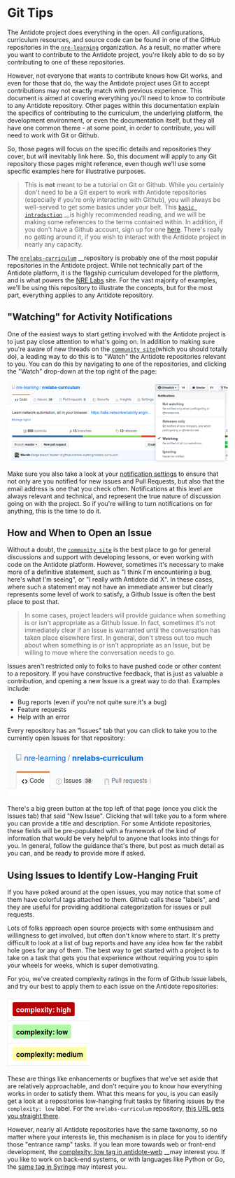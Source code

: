 # Git Tips

The Antidote project does everything in the open. All configurations, curriculum resources, and source code can be found in one of the GitHub repositories in the [`nre-learning`](https://github.com/nre-learning) organization. As a result, no matter where you want to contribute to the Antidote project, you're likely able to do so by contributing to one of these repositories.

However, not everyone that wants to contribute knows how Git works, and even for those that do, the way the Antidote project uses Git to accept contributions may not exactly match with previous experience. This document is aimed at covering everything you'll need to know to contribute to any Antidote repository. Other pages within this documentation explain the specifics of contributing to the curriculum, the underlying platform, the development environment, or even the documentation itself, but they all have one common theme - at some point, in order to contribute, you will need to work with Git or Github.

So, those pages will focus on the specific details and repositories they cover, but will inevitably link here. So, this document will apply to any Git repository those pages might reference, even though we'll use some specific examples here for illustrative purposes.

> This is **not** meant to be a tutorial on Git or Github. While you certainly don't need to be a Git expert to work with Antidote repositories \(especially if you're only interacting with Github\), you will always be well-served to get some basics under your belt. This [`basic introduction`](https://git-scm.com/book/en/v1/Git-Basics) __is highly recommended reading, and we will be making some references to the terms contained within. In addition, if you don't have a Github account, sign up for one [here](https://github.com/join). There's really no getting around it, if you wish to interact with the Antidote project in nearly any capacity.

The [`nrelabs-curriculum`](http://github.com/nre-learning/nrelabs-curriculum) __repository is probably one of the most popular repositories in the Antidote project. While not technically part of the Antidote platform, it is the flagship curriculum developed for the platform, and is what powers the [NRE Labs](https://nrelabs.io) site. For the vast majority of examples, we'll be using this repository to illustrate the concepts, but for the most part, everything applies to any Antidote repository.

## "Watching" for Activity Notifications

One of the easiest ways to start getting involved with the Antidote project is to just pay close attention to what's going on. In addition to making sure you're aware of new threads on the [`community site`](https://discuss.nrelabs.io/)\(which you should totally do\), a leading way to do this is to "Watch" the Antidote repositories relevant to you. You can do this by navigating to one of the repositories, and clicking the "Watch" drop-down at the top right of the page:

![](../.gitbook/assets/watch.png)

Make sure you also take a look at your [notification settings](https://github.com/settings/notifications) to ensure that not only are you notified for new issues and Pull Requests, but also that the email address is one that you check often. Notifications at this level are always relevant and technical, and represent the true nature of discussion going on with the project. So if you're willing to turn notifications on for anything, this is the time to do it.

## How and When to Open an Issue

Without a doubt, the [`community site`](https://discuss.nrelabs.io/) is the best place to go for general discussions and support with developing lessons, or even working with code on the Antidote platform. However, sometimes it's necessary to make more of a definitive statement, such as "I think I'm encountering a bug, here's what I'm seeing", or "I really with Antidote did X". In these cases, where such a statement may not have an immediate answer but clearly represents some level of work to satisfy, a Github Issue is often the best place to post that.

> In some cases, project leaders will provide guidance when something is or isn't appropriate as a Github Issue. In fact, sometimes it's not immediately clear if an Issue is warranted until the conversation has taken place elsewhere first. In general, don't stress out too much about when something is or isn't appropriate as an Issue, but be willing to move where the conversation needs to go.

Issues aren't restricted only to folks to have pushed code or other content to a repository. If you have constructive feedback, that is just as valuable a contribution, and opening a new Issue is a great way to do that. Examples include:

* Bug reports \(even if you're not quite sure it's a bug\)
* Feature requests
* Help with an error

Every repository has an "Issues" tab that you can click to take you to the currently open Issues for that repository:

![](../.gitbook/assets/issuetab.png)

There's a big green button at the top left of that page \(once you click the Issues tab\) that said "New Issue". Clicking that will take you to a form where you can provide a title and description. For some Antidote repositories, these fields will be pre-populated with a framework of the kind of information that would be very helpful to anyone that looks into things for you. In general, follow the guidance that's there, but post as much detail as you can, and be ready to provide more if asked.

## Using Issues to Identify Low-Hanging Fruit

If you have poked around at the open issues, you may notice that some of them have colorful tags attached to them. Github calls these "labels", and they are useful for providing additional categorization for issues or pull requests.

Lots of folks approach open source projects with some enthusiasm and willingness to get involved, but often don't know where to start. It's pretty difficult to look at a list of bug reports and have any idea how far the rabbit hole goes for any of them. The best way to get started with a project is to take on a task that gets you that experience without requiring you to spin your wheels for weeks, which is super demotivating.

For you, we've created complexity ratings in the form of Github Issue labels, and try our best to apply them to each issue on the Antidote repositories:

![](../.gitbook/assets/complexitylabels.png)

These are things like enhancements or bugfixes that we've set aside that are relatively approachable, and don't require you to know how everything works in order to satisfy them. What this means for you, is you can easily get a look at a repositories low-hanging fruit tasks by filtering issues by the `complexity: low` label. For the `nrelabs-curriculum` repository, [this URL gets you straight there](https://github.com/nre-learning/nrelabs-curriculum/labels/complexity%3A%20low).

However, nearly all Antidote repositories have the same taxonomy, so no matter where your interests lie, this mechanism is in place for you to identify those "entrance ramp" tasks. If you lean more towards web or front-end development, the [complexity: low tag in antidote-web](https://github.com/nre-learning/antidote-web/labels/complexity%3A%20low) __may interest you. If you like to work on back-end systems, or with languages like Python or Go, the [same tag in Syringe](https://github.com/nre-learning/antidote-web/labels/complexity%3A%20low) may interest you.

